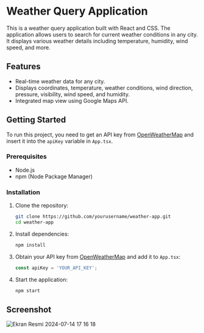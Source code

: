# Weather Query Application

This is a weather query application built with React and CSS. The application allows users to search for current weather conditions in any city. It displays various weather details including temperature, humidity, wind speed, and more.

## Features

- Real-time weather data for any city.
- Displays coordinates, temperature, weather conditions, wind direction, pressure, visibility, wind speed, and humidity.
- Integrated map view using Google Maps API.

## Getting Started

To run this project, you need to get an API key from [OpenWeatherMap](https://openweathermap.org/api) and insert it into the `apiKey` variable in `App.tsx`.

### Prerequisites

- Node.js
- npm (Node Package Manager)

### Installation

1. Clone the repository:
   ```sh
   git clone https://github.com/yourusername/weather-app.git
   cd weather-app
   ```

2. Install dependencies:
   ```sh
   npm install
   ```

3. Obtain your API key from [OpenWeatherMap](https://openweathermap.org/api) and add it to `App.tsx`:
   ```jsx
   const apiKey = 'YOUR_API_KEY';
   ```

4. Start the application:
   ```sh
   npm start
   ```

## Screenshot

![Ekran Resmi 2024-07-14 17 16 18](https://github.com/user-attachments/assets/7291c4cb-1e59-4571-b998-f677c8268277)
